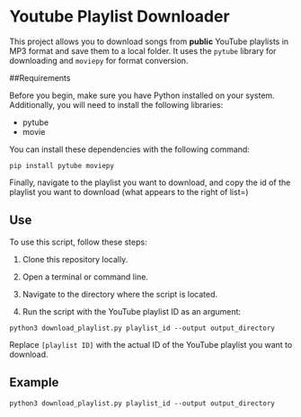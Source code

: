 # Youtube Playlist Downloader

This project allows you to download songs from **public** YouTube playlists in MP3 format and save them to a local folder. It uses the `pytube` library for downloading and `moviepy` for format conversion.

##Requirements

Before you begin, make sure you have Python installed on your system. Additionally, you will need to install the following libraries:

- pytube
- movie

You can install these dependencies with the following command:

```tap
pip install pytube moviepy
```

Finally, navigate to the playlist you want to download, and copy the id of the playlist you want to download (what appears to the right of list=)




## Use

To use this script, follow these steps:

1. Clone this repository locally.

2. Open a terminal or command line.

3. Navigate to the directory where the script is located.

4. Run the script with the YouTube playlist ID as an argument:

```tap
python3 download_playlist.py playlist_id --output output_directory
```

Replace `[playlist ID]` with the actual ID of the YouTube playlist you want to download.

## Example
```tap
python3 download_playlist.py playlist_id --output output_directory
```